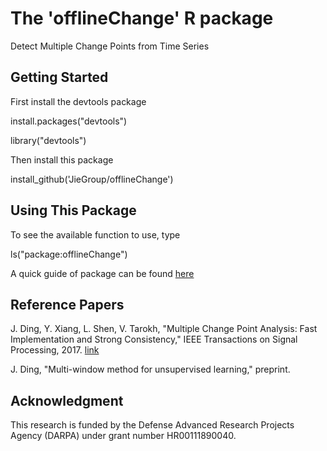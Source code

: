 # The 'offlineChange' R package
Detect Multiple Change Points from Time Series

## Getting Started

First install the devtools package

install.packages("devtools")

library("devtools")

Then install this package

install_github('JieGroup/offlineChange')

## Using This Package

To see the available function to use, type 

ls("package:offlineChange")

A quick guide of package can be found [here](https://github.com/JieGroup/offlineChange/blob/master/vignettes/user-guide.pdf) 

## Reference Papers

J. Ding, Y. Xiang, L. Shen, V. Tarokh, "Multiple Change Point Analysis: Fast Implementation and Strong Consistency,"  IEEE Transactions on Signal Processing, 2017. [link](https://ieeexplore.ieee.org/document/7938741) 

J. Ding, "Multi-window method for unsupervised learning," preprint.

## Acknowledgment

This research is funded by the Defense Advanced Research Projects Agency (DARPA) under grant number HR00111890040.
